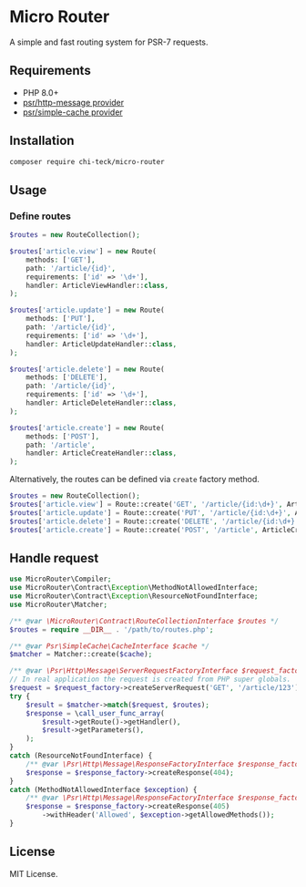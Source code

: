 # Micro Router
A simple and fast routing system for PSR-7 requests.

## Requirements
* PHP 8.0+
* [psr/http-message provider](https://packagist.org/providers/psr/http-message-implementation)
* [psr/simple-cache provider](https://packagist.org/providers/psr/simple-cache-implementation)

## Installation
```sh
composer require chi-teck/micro-router
```

## Usage

### Define routes

```php
$routes = new RouteCollection();

$routes['article.view'] = new Route(
    methods: ['GET'],
    path: '/article/{id}',
    requirements: ['id' => '\d+'],
    handler: ArticleViewHandler::class,
);

$routes['article.update'] = new Route(
    methods: ['PUT'],
    path: '/article/{id}',
    requirements: ['id' => '\d+'],
    handler: ArticleUpdateHandler::class,
);

$routes['article.delete'] = new Route(
    methods: ['DELETE'],
    path: '/article/{id}',
    requirements: ['id' => '\d+'],
    handler: ArticleDeleteHandler::class,
);

$routes['article.create'] = new Route(
    methods: ['POST'],
    path: '/article',
    handler: ArticleCreateHandler::class,
);
```

Alternatively, the routes can be defined via `create` factory method.
```php
$routes = new RouteCollection();
$routes['article.view'] = Route::create('GET', '/article/{id:\d+}', ArticleViewHandler::class);
$routes['article.update'] = Route::create('PUT', '/article/{id:\d+}', ArticleUpdateHandler::class);
$routes['article.delete'] = Route::create('DELETE', '/article/{id:\d+}', ArticleDeleteHandler::class);
$routes['article.create'] = Route::create('POST', '/article', ArticleCreateHandler::class);
```

## Handle request
```php
use MicroRouter\Compiler;
use MicroRouter\Contract\Exception\MethodNotAllowedInterface;
use MicroRouter\Contract\Exception\ResourceNotFoundInterface;
use MicroRouter\Matcher;

/** @var \MicroRouter\Contract\RouteCollectionInterface $routes */
$routes = require __DIR__ . '/path/to/routes.php';

/** @var Psr\SimpleCache\CacheInterface $cache */
$matcher = Matcher::create($cache);

/** @var \Psr\Http\Message\ServerRequestFactoryInterface $request_factory */
// In real application the request is created from PHP super globals.
$request = $request_factory->createServerRequest('GET', '/article/123');
try {
    $result = $matcher->match($request, $routes);
    $response = \call_user_func_array(
        $result->getRoute()->getHandler(),
        $result->getParameters(),
    );
}
catch (ResourceNotFoundInterface) {
    /** @var \Psr\Http\Message\ResponseFactoryInterface $response_factory */
    $response = $response_factory->createResponse(404);
}
catch (MethodNotAllowedInterface $exception) {
    /** @var \Psr\Http\Message\ResponseFactoryInterface $response_factory */
    $response = $response_factory->createResponse(405)
        ->withHeader('Allowed', $exception->getAllowedMethods());
}
```

## License
MIT License.
